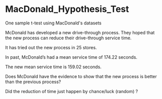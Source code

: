 # MacDonald_Hypothesis_Test
One sample t-test using MacDonald's datasets

McDonald has developed a new drive-through process. They hoped that the new process can reduce their drive-through service time. 

It has tried out the new process in 25 stores. 

In past, McDonald’s had a mean service time of 174.22 seconds.

The new mean service time is 159.02 seconds. 

Does McDonald have the evidence to show that the new process is better than the previous process?

Did the reduction of time just happen by chance/luck (random) ?
